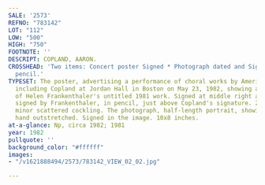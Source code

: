 ```yaml
---
SALE: '2573'
REFNO: "783142"
LOT: "112"
LOW: "500"
HIGH: "750"
FOOTNOTE: ''
DESCRIPT: COPLAND, AARON.
CROSSHEAD: 'Two items: Concert poster Signed * Photograph dated and Signed, in white
  pencil.'
TYPESET: The poster, advertising a performance of choral works by American composers
  including Copland at Jordan Hall in Boston on May 23, 1982, showing a reproduction
  of Helen Frankenthaler's untitled 1981 work. Signed at middle right and additionally
  signed by Frankenthaler, in pencil, just above Copland's signature. 28x24 inches;
  minor scattered cockling. The photograph, half-length portrait, showing him with
  hand outstretched. Signed in the image. 10x8 inches.
at-a-glance: Np, circa 1982; 1981
year: 1982
pullquote: ''
background_color: "#ffffff"
images:
- "/v1621888494/2573/783142_VIEW_02_02.jpg"

---
```


